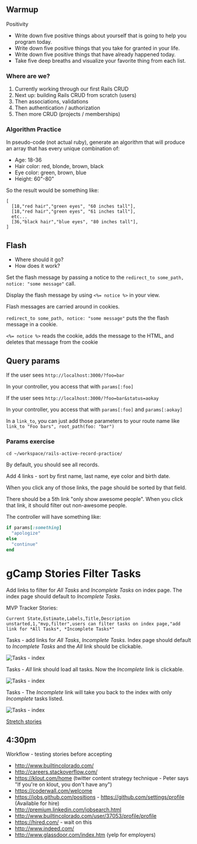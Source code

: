 ## Warmup

Positivity

* Write down five positive things about yourself that is going to help you program today.
* Write down five positive things that you take for granted in your life.  
* Write down five positive things that have already happened today.
* Take five deep breaths and visualize your favorite thing from each list.

### Where are we?

1. Currently working through our first Rails CRUD
1. Next up: building Rails CRUD from scratch (users)
1. Then associations, validations
1. Then authentication / authorization
1. Then more CRUD (projects / memberships)

### Algorithm Practice

In pseudo-code (not actual ruby), generate an algorithm that will produce an
array that has every unique combination of:

* Age: 18-36
* Hair color: red, blonde, brown, black
* Eye color: green, brown, blue
* Height: 60"-80"

So the result would be something like:

```
[
  [18,"red hair","green eyes", "60 inches tall"],
  [18,"red hair","green eyes", "61 inches tall"],
  etc...
  [36,"black hair","blue eyes", "80 inches tall"],
]
```

## Flash

* Where should it go?
* How does it work?

Set the flash message by passing a notice to the `redirect_to some_path, notice: "some message"` call.

Display the flash message by using `<%= notice %>` in your view.

Flash messages are carried around in cookies.  

`redirect_to some_path, notice: "some message"` puts the the flash message in a cookie.

`<%= notice %>` reads the cookie, adds the message to the HTML, and deletes that message from the cookie


## Query params

If the user sees `http://localhost:3000/?foo=bar`

In your controller, you access that with `params[:foo]`

If the user sees `http://localhost:3000/?foo=bar&status=aokay`

In your controller, you access that with `params[:foo]` and `params[:aokay]`

In a `link_to`, you can just add those parameters to your route name like `link_to "Foo bars", root_path(foo: "bar")`

### Params exercise

```
cd ~/workspace/rails-active-record-practice/
```

By default, you should see all records.

Add 4 links - sort by first name, last name, eye color and birth date.

When you click any of those links, the page should be sorted by that field.

There should be a 5th link "only show awesome people".  When you click that link, it should filter out non-awesome people.

The controller will have something like:

```ruby
if params[:something]
  "apologize"
else
  "continue"
end
```

# gCamp Stories Filter Tasks

Add links to filter for *All Tasks* and *Incomplete Tasks* on index page.  The index page should default to *Incomplete Tasks*.

MVP Tracker Stories:

```
Current State,Estimate,Labels,Title,Description
unstarted,1,"mvp,filter",users can filter tasks on index page,"add link for *All Tasks*, *Incomplete Tasks*"
```

Tasks - add links for *All Tasks*, *Incomplete Tasks*. Index page should default to *Incomplete Tasks* and the *All* link should be clickable.

![Tasks - index](https://galvanize.mybalsamiq.com/mockups/2381087.png?key=dd6f91232218fa4d6cbf663738e10e0cfca3e151)


Tasks - *All* link should load all tasks. Now the *Incomplete* link is clickable.

![Tasks - index](https://galvanize.mybalsamiq.com/mockups/2381148.png?key=dd6f91232218fa4d6cbf663738e10e0cfca3e151)

Tasks - The *Incomplete* link will take you back to the index with only *Incomplete* tasks listed.

![Tasks - index](https://galvanize.mybalsamiq.com/mockups/2381206.png?key=dd6f91232218fa4d6cbf663738e10e0cfca3e151)

[Stretch stories](https://github.com/gSchool/gcamp-assets/blob/master/0095-tasks-filter.md)

## 4:30pm

Workflow - testing stories before accepting

* http://www.builtincolorado.com/
* http://careers.stackoverflow.com/
* https://klout.com/home (twitter content strategy technique - Peter says "If you're on klout, you don't have any")
* https://coderwall.com/welcome
* https://jobs.github.com/positions - https://github.com/settings/profile (Available for hire)
* http://premium.linkedin.com/jobsearch.html
* http://www.builtincolorado.com/user/37053/profile/profile
* https://hired.com/ - wait on this
* http://www.indeed.com/
* http://www.glassdoor.com/index.htm (yelp for employers)
